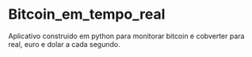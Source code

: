 # Bitcoin_em_tempo_real
Aplicativo construido em python para monitorar bitcoin e cobverter para real, euro e dolar a cada segundo.
